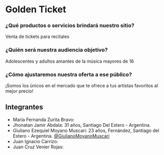 # Golden Ticket

### ¿Qué productos o servicios brindará nuestro sitio?
Venta de tickets para recitales

### ¿Quién será nuestra audiencia objetivo?
Adolescentes y adultos amantes de la música mayores de 16

### ¿Cómo ajustaremos nuestra oferta a ese público?
¡Somos los únicos en el mercado que te ofrece a tus artistas favoritos al mejor precio!

## Integrantes

* María Fernanda Zurita Bravo: 
* Jhonatan Jamir Abdala: 31 años, Santiago Del Estero - Argentina.
* Giuliano Ezequiel Moyano Muscari: 23 años, Fernández, Santiago del Estero - Argentina. [@GiulianoMoyanoMuscari](https://github.com/GiulianoMoyanoMuscari)
* Juan Ignacio Carrizo:
* Juan Cruz Venier Rojas: